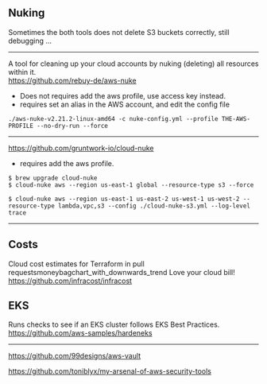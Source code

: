 
## Nuking
Sometimes the both tools does not delete S3 buckets correctly, still debugging ...

---

A tool for cleaning up your cloud accounts by nuking (deleting) all resources within it.
<br>
https://github.com/rebuy-de/aws-nuke

* Does not requires add the aws profile, use access key instead.
* requires set an alias in the AWS account, and edit the config file

```
./aws-nuke-v2.21.2-linux-amd64 -c nuke-config.yml --profile THE-AWS-PROFILE --no-dry-run --force

```

---

https://github.com/gruntwork-io/cloud-nuke

* requires add the aws profile.

```
$ brew upgrade cloud-nuke
$ cloud-nuke aws --region us-east-1 global --resource-type s3 --force

$ cloud-nuke aws --region us-east-1 us-east-2 us-west-1 us-west-2 --resource-type lambda,vpc,s3 --config ./cloud-nuke-s3.yml --log-level trace
```



---

## Costs

 Cloud cost estimates for Terraform in pull requestsmoneybagchart_with_downwards_trend Love your cloud bill!
 <br>
https://github.com/infracost/infracost


## EKS

Runs checks to see if an EKS cluster follows EKS Best Practices. 
<br>
https://github.com/aws-samples/hardeneks


----


https://github.com/99designs/aws-vault

https://github.com/toniblyx/my-arsenal-of-aws-security-tools

